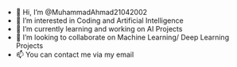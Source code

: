 - 👋 Hi, I’m @MuhammadAhmad21042002
- 👀 I’m interested in Coding and Artificial Intelligence
- 🌱 I’m currently learning and working on AI Projects
- 💞️ I’m looking to collaborate on Machine Learning/ Deep Learning Projects
- 📫 You can contact me via my email

<!---
MuhammadAhmad21042002/MuhammadAhmad21042002 is a ✨ special ✨ repository because its `README.md` (this file) appears on your GitHub profile.
You can click the Preview link to take a look at your changes.
--->
